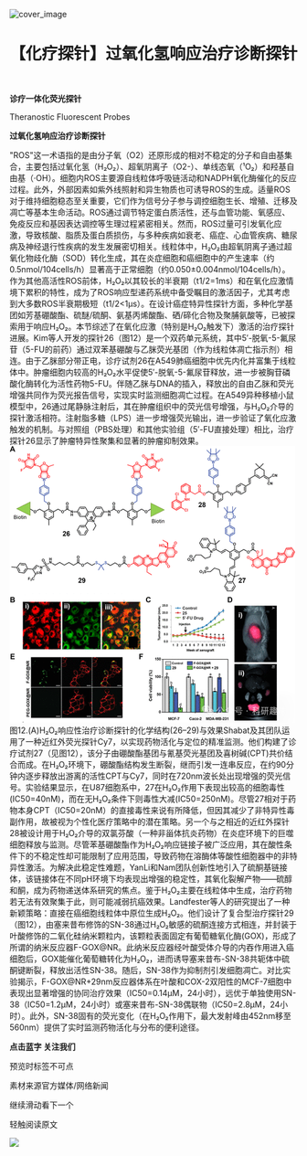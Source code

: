 ﻿![cover_image](https://mmbiz.qpic.cn/mmbiz_jpg/wzBk7nZmzgr1WXjTktOVvNC9rplNR1kjQdBxwZpPIAHaSp11PKJlzWg5kKN3Sic0kjIkFwxicUx41vEWFf3HRic3Q/0?wx_fmt=jpeg) 

#  【化疗探针】过氧化氢响应治疗诊断探针 
 


‍
‍

**诊疗一体化荧光探针**

Theranostic Fluorescent Probes

**过氧化氢响应治疗诊断探针**

"ROS"这一术语指的是由分子氧（O2）还原形成的相对不稳定的分子和自由基集合，主要包括过氧化氢（H₂O₂）、超氧阴离子（O2-）、单线态氧（¹O₂）和羟基自由基（·OH）。细胞内ROS主要源自线粒体呼吸链活动和NADPH氧化酶催化的反应过程。此外，外部因素如紫外线照射和异生物质也可诱导ROS的生成。适量ROS对于维持细胞稳态至关重要，它们作为信号分子参与调控细胞生长、增殖、迁移及凋亡等基本生命活动。ROS通过调节特定蛋白质活性，还与血管功能、氧感应、免疫反应和基因表达调控等生理过程紧密相关。然而，ROS过量可引发氧化应激，导致核酸、脂质及蛋白质损伤，与多种疾病如衰老、癌症、心血管疾病、糖尿病及神经退行性疾病的发生发展密切相关。线粒体中，H₂O₂由超氧阴离子通过超氧化物歧化酶（SOD）转化生成，其在炎症细胞和癌细胞中的产生速率（约0.5nmol/104cells/h）显著高于正常细胞（约0.050±0.004nmol/104cells/h）。作为其他高活性ROS前体，H₂O₂以其较长的半衰期（t1/2=1ms）和在氧化应激情境下累积的特性，成为了ROS响应型递药系统中备受瞩目的激活因子，尤其考虑到大多数ROS半衰期极短（t1/2&lt;1μs）。在设计癌症特异性探针方面，多种化学基团如芳基硼酸酯、硫醚/硫酮、氨基丙烯酸酯、硒/碲化合物及聚脯氨酸等，已被探索用于响应H₂O₂。本节综述了在氧化应激（特别是H₂O₂触发下）激活的治疗探针进展。Kim等人开发的探针26（图12）是一个双药单元系统，其中5′-脱氧-5-氟尿苷（5-FU的前药）通过双苯基硼酸与乙脒荧光基团（作为线粒体凋亡指示剂）相连。由于乙脒部分带正电，诊疗试剂26在A549肺癌细胞中优先内化并富集于线粒体中。肿瘤细胞内较高的H₂O₂水平促使5′-脱氧-5-氟尿苷释放，进一步被胸苷磷酸化酶转化为活性药物5-FU。伴随乙脒与DNA的插入，释放出的自由乙脒和荧光增强共同作为荧光报告信号，实现实时监测细胞凋亡过程。在A549异种移植小鼠模型中，26通过尾静脉注射后，其在肿瘤组织中的荧光信号增强，与H₂O₂介导的探针激活相符。注射脂多糖（LPS）进一步增强荧光输出，进一步验证了氧化应激触发的机制。与对照组（PBS处理）和其他实验组（5′-FU直接处理）相比，治疗探针26显示了肿瘤特异性聚集和显著的肿瘤抑制效果。![](../asset/2024-05-30_01cde1e1a9971e716d5c159cec652b1a_0.png)图12.(A)H₂O₂响应性治疗诊断探针的化学结构(26–29)与效果Shabat及其团队运用了一种近红外荧光探针Cy7，以实现药物活化与定位的精准监测。他们构建了诊疗试剂27（见图12），该分子由硼酸酯基团与氰基荧光基团及喜树碱(CPT)共价结合而成。在H₂O₂环境下，硼酸酯结构发生断裂，继而引发一连串反应，在约90分钟内逐步释放出游离的活性CPT与Cy7，同时在720nm波长处出现增强的荧光信号。实验结果显示，在U87细胞系中，27在H₂O₂作用下表现出较高的细胞毒性(IC50=40nM)，而在无H₂O₂条件下则毒性大减(IC50=250nM)。尽管27相对于药物本身CPT（IC50=20nM）的直接毒性来说有所降低，但因其减少了非特异性毒副作用，故被视为个性化医疗策略中的潜在策略。另一个与之相近的近红外探针28被设计用于H₂O₂介导的双氯芬酸（一种非甾体抗炎药物）在炎症环境下的巨噬细胞释放与监测。尽管苯基硼酸酯作为H₂O₂响应链接子被广泛应用，其在酸性条件下的不稳定性却可能限制了应用范围，导致药物在溶酶体等酸性细胞器中的非特异性激活。为解决此稳定性难题，YanLi和Nam团队创新性地引入了硫酮基链接体，该链接体在不同pH环境下均表现出增强的稳定性，其氧化裂解产物——硫醇和酮，成为药物递送体系研究的焦点。鉴于H₂O₂主要在线粒体中生成，治疗药物若无法有效聚集于此，则可能减弱抗癌效果。Landfester等人的研究提出了一种新颖策略：直接在癌细胞线粒体中原位生成H₂O₂。他们设计了复合型治疗探针29（图12），由塞来昔布修饰的SN-38通过H₂O₂敏感的硫酮连接方式相连，并封装于叶酸修饰的二氧化硅纳米颗粒内，该颗粒表面固定有葡萄糖氧化酶(GOX)，形成了所谓的纳米反应器F-GOX@NR。此纳米反应器经叶酸受体介导的内吞作用进入癌细胞后，GOX能催化葡萄糖转化为H₂O₂，进而诱导塞来昔布-SN-38共轭体中硫酮键断裂，释放出活性SN-38。随后，SN-38作为抑制剂引发细胞凋亡。对比实验揭示，F-GOX@NR+29nm反应器体系在叶酸和COX-2双阳性的MCF-7细胞中表现出显著增强的协同治疗效果（IC50=0.14μM，24小时），远优于单独使用SN-38（IC50=1.2μM，24小时）或塞来昔布-SN-38偶联物（IC50=2.8μM，24小时）。此外，SN-38固有的荧光变化（在H₂O₂作用下，最大发射峰由452nm移至560nm）提供了实时监测药物活化与分布的便利途径。  

**点击蓝字 关注我们**
‍
‍

预览时标签不可点

素材来源官方媒体/网络新闻

  继续滑动看下一个 

 轻触阅读原文 

  ![](http://mmbiz.qpic.cn/mmbiz_png/wzBk7nZmzgq7v9Dg22Sz7VtfIJUOJaRx0AfgRtlrKZzKwOhTlicicAor2tvrgf1LUONnpYH3wKPRRrtL6nCvs0tQ/0?wx_fmt=png)  


